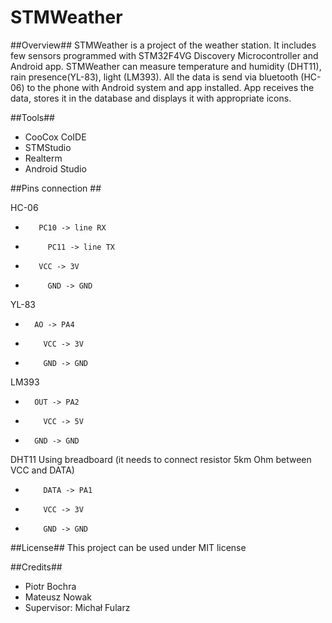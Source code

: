 # STMWeather
##Overview##
STMWeather is a project of the weather station. It includes few sensors programmed with STM32F4VG Discovery Microcontroller and Android app. 
STMWeather can measure temperature and humidity (DHT11), rain presence(YL-83), light (LM393). 
All the data is send via bluetooth (HC-06) to the phone with Android system and app installed.
App receives the data, stores it in the database and displays it with appropriate icons.

##Tools##
 <ul>
   <li>CooCox CoIDE</li>
   <li>STMStudio</li>
   <li>Realterm</li>
   <li>Android Studio</li>
 </ul>
 

##Pins connection ##
 
HC-06   
+        PC10 -> line RX 
+	       PC11 -> line TX 
+        VCC -> 3V
+	       GND -> GND 

YL-83 	
+       AO -> PA4 
+	      VCC -> 3V 
+	      GND -> GND 

LM393  
+       OUT -> PA2 
+	      VCC -> 5V 
+       GND -> GND 

DHT11	Using breadboard (it needs to connect resistor 5km Ohm between VCC and DATA)
+	      DATA -> PA1
+	      VCC -> 3V
+	      GND -> GND

##License##
 This project can be used under MIT license
 
##Credits##
 <ul>
 <li>Piotr Bochra</li>
 <li>Mateusz Nowak</li>
 <li>Supervisor: Michał Fularz</li>
 </ul>
